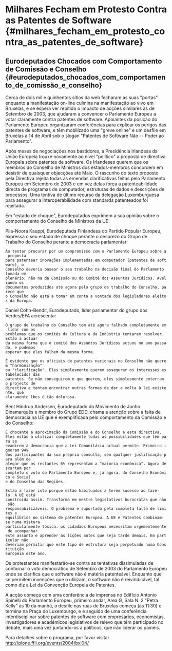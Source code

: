 # Milhares Fecham em Protesto Contra as Patentes de Software {#milhares_fecham_em_protesto_contra_as_patentes_de_software}

## Eurodeputados Chocados com Comportamento de Comissão e Conselho {#eurodeputados_chocados_com_comportamento_de_comissão_e_conselho}

Cerca de dois mil e quinhentos sítios da web fecharam as suas \"portas\"
enquanto a manifestação on-line culmina na manifestação ao vivo em
Bruxelas, e se espera ver repitido o impacto de acções similares às de
Setembro de 2003, que ajudaram a convencer o Parlamento Europeu a votar
claramente contra patentes de software. Apoiantes da posição do
Parlamento Europeu organizaram conferências para explicar os perigos das
patentes de software, e têm mobilizado uma \"greve online\" e um desfile
em Bruxelas a 14 de Abril sob o slogan \"Patentes de Software Não \--
Poder ao Parlamento\".

Após meses de negociações nos bastidores, a Presidência Irlandesa da
União Europeia trouxe novamente ao nível \"político\" a proposta de
directiva Europeia sobre patentes de software. Os Irlandeses querem que
os membros do Conselho de Ministros dos estados-membros concordem em
desistir de quaisquer objecções até Maio. O rascunho do texto proposto
pela Directiva rejeita todas as emendas clarificativas feitas pelo
Parlamento Europeu em Setembro de 2003 e em vez delas força a
patenteabilidade directa de programas de computador, estruturas de dados
e descrições de processos. Uma tentiva de último recurso da delegação
Luxemburguesa para assegurar a interoperabilidade com standards
patenteados foi rejeitada.

Em \"estado de choque\", Eurodeputados exprimem a sua opinião sobre o
comportamento do Conselho de Ministros da UE:

Piia-Noora Kauppi, Eurodeputada Finlandesa do Partido Popular Europeu,
expressa o seu estado de choque perante o desprezo do Grupo de Trabalho
do Conselho perante a democracia parlamentar:

`Ao tentar procurar por um compromisso com o Parlamento Europeu sobre a proposta`\
`para patentear inovações implementadas em computador (patentes de software), o`\
`Conselho deveria basear o seu trabalho na decisão final do Parlamento tomada em`\
`plenário, não na da Comissão ou do Comité dos Assuntos Jurídicos. Avaliando os`\
`documentos produzidos até agora pelo grupo de trabalho do Conselho, parece que`\
`o Conselho não está a tomar em conta a vontade dos legisladores eleitos da Europa.`

Daniel Cohn-Bendit, Eurodeputado, líder parlamentar do grupo dos
Verdes/EFA acrescenta:

`O grupo de trabalho do Conselho tem até agora falhado completamente em lidar com os`\
`problemas que os comités da Cultura e da Indústria tentaram resolver. Estão a actuar`\
`da mesma forma que o comité dos Assuntos Jurídicos actuou no ano passado, e podemos`\
`esperar que eles falhem da mesma forma.`

`É evidente que os oficiais de patentes nacionais no Conselho não querem "harmonização"`\
`ou "clarificação". Eles simplesmente querem assegurar os interesses estabelecidos das`\
`patentes. Se não conseguirem o que querem, eles simplesmente enterram o projecto de`\
`directiva e tentam encontrar outras formas de dar a volta à lei existente, que`\
`claramente lhes é tão dolorosa.`

Bent Hindrup Andersen, Eurodeputado do Movimento de Junho Dinamarquês e
membro do Grupo EDD, chama a atenção sobre a falta de democracia na UE
que é exemplificada pelo comportamento da Comissão e do Conselho:

`É chocante a aproximação da Comissão e do Conselho a esta directiva.`\
`Eles estão a utilizar completamente todas as possibilidades que têm para se`\
`evadirem à democracia que a Lei Comunitária actual permite. Primeiro ignoram 94%`\
`dos participantes da sua própria consulta, sem qualquer justificação para além de`\
`alegar que os restantes 6% representam a "maioria económica". Agora descartam por`\
`completo o voto do Parlamento Europeu e, já agora, do Conselho Económico e Social`\
`e do Conselho das Regiões.`

`Estão a fazer isto porque estão habituados a terem sucesso ao fazê-lo. A UE está`\
`construída assim. Transforma em mestre legislativos burocratas que não são`\
`responsabilizáveis. O problema é suportado pela completa falta de limites e`\
`equilíbrios no sistema de patentes Europeu. A UE e Patentes combinam-se numa mistura`\
`particularmente tóxica. os cidadãos Europeus necessitam urgementemente de acompanhar`\
`este assunto e aprender as lições antes que seja tarde demais. Em particular não`\
`deveriam permitir que este tipo de estrutura seja perpetuado numa Constituição`\
`Europeia este ano.`

Os protestantes manifestarão-se contra as tentativas dissimuladas de
contornar o voto democrático de Setembro de 2003 do Parlamento Europeu
onde se clarifica que o software não é matéria patenteável. Enquanto que
se permitem invenções que o utilizam, o software não é reivindicável,
tal como diz a Lei da Convenção Europeia de Patentes.

A acção começa com uma conferência de imprensa no Edifício Antonio
Spinelli do Parlamento Europeu, primeiro andar, Área G, Sala N. 2
\"Petra Kelly\" às 10 da manhã, o desfile nas ruas de Bruxelas começa
(às 11:30) e termina na Praça do Luxemburgo, e é seguido de uma
conferência interdisciplinar sobre patentes de software com empresários,
economistas, investigadores e académicos legislativos de relevo que têm
participado no debate, mais uma vez juntando-os a políticos, que irão
liderar os painéis.

Para detalhes sobre o programa, por favor visitar
<http://plone.ffii.org/events/2004/bxl04/>
